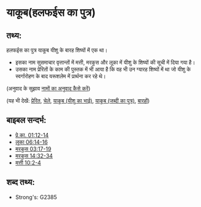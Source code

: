# याकूब(हलफईस का पुत्र) #

## तथ्य: ##

हलफईस का पुत्र याकूब यीशु के बारह शिष्यों में एक था।

* इसका नाम सुसमाचार वृत्तान्तों में मत्ती, मरकुस और लूका में यीशु के शिष्यों की सूची में दिया गया है।
* उसका नाम प्रेरितों के काम की पुस्तक में भी आया है कि वह भी उन ग्यारह शिष्यों में था जो यीशु के स्वर्गारोहण के बाद यरूशलेम में प्रार्थना कर रहे थे।

(अनुवाद के सुझाव [नामों का अनुवाद कैसे करें](rc://en/ta/man/translate/translate-names))

(यह भी देखें: [प्रेरित](../kt/apostle.md), [चेले](../kt/disciple.md), [याकूब (यीशु का भाई)](../names/jamesbrotherofjesus.md), [याकूब (जब्दी का पुत्र)](../names/jamessonofzebedee.md), [बारहों](../kt/thetwelve.md))

## बाइबल सन्दर्भ: ##

* [प्रे.का. 01:12-14](rc://en/tn/help/act/01/12)
* [लूका 06:14-16](rc://en/tn/help/luk/06/14)
* [मरकुस 03:17-19](rc://en/tn/help/mrk/03/17)
* [मरकुस 14:32-34](rc://en/tn/help/mrk/14/32)
* [मत्ती 10:2-4](rc://en/tn/help/mat/10/02)

## शब्द तथ्य: ##

* Strong's: G2385
